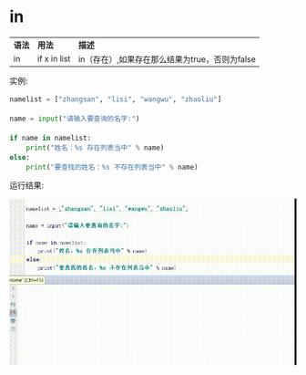 # in

<table>
    <tr>
        <td><b>语法</b></td>
        <td><b>用法</b></td>
        <td><b>描述</b></td>
   </tr>
   <tr>
      <td>in</td>
      <td>if x in list</td>
      <td>in（存在）,如果存在那么结果为true，否则为false</td>
   </tr>
</table>

实例:
```python
namelist = ["zhangsan", "lisi", "wangwu", "zhaoliu"]

name = input("请输入要查询的名字:")

if name in namelist:
    print("姓名：%s 存在列表当中" % name)
else:
    print("要查找的姓名：%s 不存在列表当中" % name)
```
运行结果:

![](../images/in.gif)
